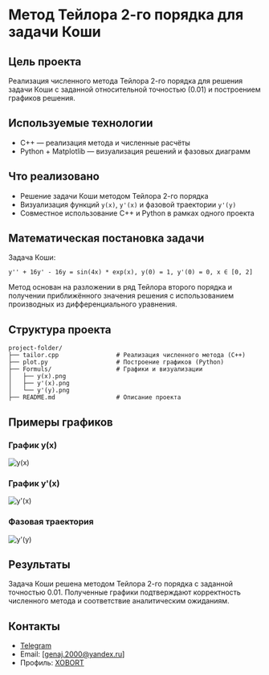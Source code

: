 
# Метод Тейлора 2-го порядка для задачи Коши

## Цель проекта
Реализация численного метода Тейлора 2-го порядка для решения задачи Коши с заданной относительной точностью (0.01) и построением графиков решения.

## Используемые технологии
- C++ — реализация метода и численные расчёты
- Python + Matplotlib — визуализация решений и фазовых диаграмм

## Что реализовано
- Решение задачи Коши методом Тейлора 2-го порядка
- Визуализация функций `y(x)`, `y'(x)` и фазовой траектории `y'(y)`
- Совместное использование C++ и Python в рамках одного проекта

## Математическая постановка задачи

Задача Коши:

```
y'' + 16y' - 16y = sin(4x) * exp(x), y(0) = 1, y'(0) = 0, x ∈ [0, 2]
```

Метод основан на разложении в ряд Тейлора второго порядка и получении приближённого значения решения с использованием производных из дифференциального уравнения.

## Структура проекта
```
project-folder/
├── tailor.cpp                # Реализация численного метода (C++)
├── plot.py                   # Построение графиков (Python)
├── Formuls/                  # Графики и визуализации
│   ├── y(x).png
│   ├── y'(x).png
│   └── y'(y).png
├── README.md                 # Описание проекта
```

## Примеры графиков

### График y(x)
![y(x)](Formuls/y(x).png)

### График y'(x)
![y'(x)](Formuls/y'(x).png)

### Фазовая траектория
![y'(y)](Formuls/y'(y).png)

## Результаты
Задача Коши решена методом Тейлора 2-го порядка с заданной точностью 0.01. Полученные графики подтверждают корректность численного метода и соответствие аналитическим ожиданиям.

## Контакты

- [Telegram](https://t.me/Xobortz)
- Email: [genaj.2000@yandex.ru]  
- Профиль: [XOBORT](https://github.com/XOBORT)
